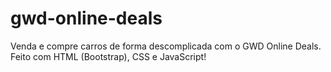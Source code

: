 # gwd-online-deals
Venda e compre carros de forma descomplicada com o GWD Online Deals. Feito com HTML (Bootstrap), CSS e JavaScript!
